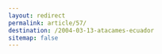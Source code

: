 ```yaml
---
layout: redirect
permalink: article/57/
destination: /2004-03-13-atacames-ecuador
sitemap: false
---
```

